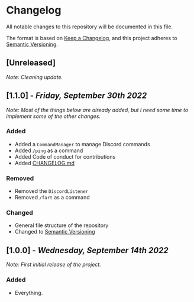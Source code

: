 # Changelog
All notable changes to this repository will be documented in this file.

The format is based on [Keep a Changelog](https://keepachangelog.com/en/1.0.0/),
and this project adheres to [Semantic Versioning](https://semver.org/spec/v2.0.0.html).

## [Unreleased]

*Note: Cleaning update.*

## [1.1.0] - *Friday, September 30th 2022*

*Note: Most of the things below are already added, but I need some time to implement some of the other changes.*

### Added
- Added a `CommandManager` to manage Discord commands
- Added `/ping` as a command
- Added Code of conduct for contributions
- Added [CHANGELOG.md](https://github.com/Googool/PaperJDA/CHANGELOG.md)

### Removed
- Removed the `DiscordListener`
- Removed `/fart` as a command

### Changed
- General file structure of the repository
- Changed to [Semantic Versioning](https://semver.org/spec/v2.0.0.html)

## [1.0.0] - *Wednesday, September 14th 2022*

*Note: First initial release of the project.*

### Added
- Everything.
